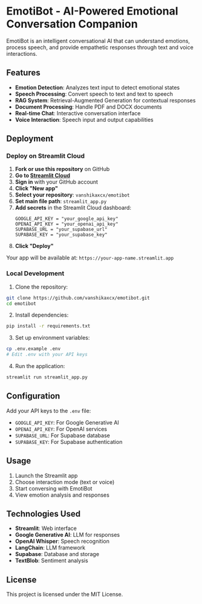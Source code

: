 # EmotiBot - AI-Powered Emotional Conversation Companion

EmotiBot is an intelligent conversational AI that can understand emotions, process speech, and provide empathetic responses through text and voice interactions.

## Features

- **Emotion Detection**: Analyzes text input to detect emotional states
- **Speech Processing**: Convert speech to text and text to speech
- **RAG System**: Retrieval-Augmented Generation for contextual responses
- **Document Processing**: Handle PDF and DOCX documents
- **Real-time Chat**: Interactive conversation interface
- **Voice Interaction**: Speech input and output capabilities

## Deployment

### Deploy on Streamlit Cloud

1. **Fork or use this repository** on GitHub
2. **Go to [Streamlit Cloud](https://share.streamlit.io/)**
3. **Sign in** with your GitHub account
4. **Click "New app"**
5. **Select your repository**: `vanshikaxcx/emotibot`
6. **Set main file path**: `streamlit_app.py`
7. **Add secrets** in the Streamlit Cloud dashboard:
   ```
   GOOGLE_API_KEY = "your_google_api_key"
   OPENAI_API_KEY = "your_openai_api_key"
   SUPABASE_URL = "your_supabase_url"
   SUPABASE_KEY = "your_supabase_key"
   ```
8. **Click "Deploy"**

Your app will be available at: `https://your-app-name.streamlit.app`

### Local Development

1. Clone the repository:
```bash
git clone https://github.com/vanshikaxcx/emotibot.git
cd emotibot
```

2. Install dependencies:
```bash
pip install -r requirements.txt
```

3. Set up environment variables:
```bash
cp .env.example .env
# Edit .env with your API keys
```

4. Run the application:
```bash
streamlit run streamlit_app.py
```

## Configuration

Add your API keys to the `.env` file:
- `GOOGLE_API_KEY`: For Google Generative AI
- `OPENAI_API_KEY`: For OpenAI services
- `SUPABASE_URL`: For Supabase database
- `SUPABASE_KEY`: For Supabase authentication

## Usage

1. Launch the Streamlit app
2. Choose interaction mode (text or voice)
3. Start conversing with EmotiBot
4. View emotion analysis and responses

## Technologies Used

- **Streamlit**: Web interface
- **Google Generative AI**: LLM for responses
- **OpenAI Whisper**: Speech recognition
- **LangChain**: LLM framework
- **Supabase**: Database and storage
- **TextBlob**: Sentiment analysis

## License

This project is licensed under the MIT License.
